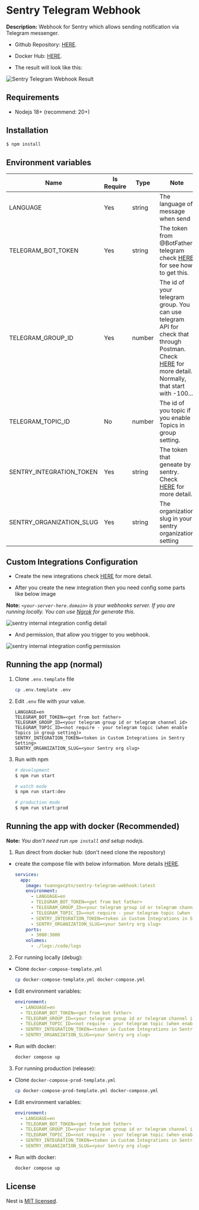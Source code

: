 # Sentry Telegram Webhook

**Description:** Webhook for Sentry which allows sending notification via Telegram messenger.

- Github Repository: [HERE](https://github.com/tuanngocptn/sentry-telegram-webhook).

- Docker Hub: [HERE](https://hub.docker.com/repository/docker/tuanngocptn/sentry-telegram-webhook).

- The result will look like this:

![Sentry Telegram Webhook Result](https://github.com/tuanngocptn/sentry-telegram-webhook/blob/main/.github/assets/imgs/telegram_send_result.png?raw=true 'Sentry Telegram Webhook Result')

## Requirements

- Nodejs 18+ (recommend: 20+)

## Installation

```bash
$ npm install
```

## Environment variables

| Name                     | Is Require | Type   | Note                                                                                                                                                                                                                                          | Value |
| ------------------------ | ---------- | ------ | --------------------------------------------------------------------------------------------------------------------------------------------------------------------------------------------------------------------------------------------- | ----- |
| LANGUAGE                 | Yes        | string | The language of message when send                                                                                                                                                                                                             | vi,en |
| TELEGRAM_BOT_TOKEN       | Yes        | string | The token from @BotFather telegram check [HERE](https://core.telegram.org/bots/tutorial#obtain-your-bot-token) for see how to get this.                                                                                                       |       |
| TELEGRAM_GROUP_ID        | Yes        | number | The id of your telegram group. You can use telegram API for check that through Postman. Check [HERE](https://stackoverflow.com/questions/32423837/telegram-bot-how-to-get-a-group-chat-id) for more detail. Normally, that start with -100... |       |
| TELEGRAM_TOPIC_ID        | No         | number | The id of you topic if you enable Topics in group setting.                                                                                                                                                                                    |       |
| SENTRY_INTEGRATION_TOKEN | Yes        | string | The token that geneate by sentry. Check [HERE](https://docs.sentry.io/organization/integrations/integration-platform/#permissions) for more detail.                                                                                           |       |
| SENTRY_ORGANIZATION_SLUG | Yes        | string | The organization slug in your sentry organization setting                                                                                                                                                                                     |       |

## Custom Integrations Configuration

- Create the new integrations check [HERE](https://docs.sentry.io/organization/integrations/integration-platform/#permissions) for more detail.

- After you create the new integration then you need config some parts like below image

**Note:** _`<your-server-here.domain>` is your webhooks server. If you are running locally. You can use [Ngrok](https://ngrok.com/) for generate this._

![sentry internal integration config detail](https://github.com/tuanngocptn/sentry-telegram-webhook/blob/main/.github/assets/imgs/sentry_internal_integration_config_detail.png?raw=true 'sentry internal integration config detail')

- And permission, that allow you trigger to you webhook.

![sentry internal integration config permission](https://github.com/tuanngocptn/sentry-telegram-webhook/blob/main/.github/assets/imgs/sentry_internal_integration_config_permission.png?raw=true 'sentry internal integration config permission')

## Running the app (normal)

1. Clone `.env.template` file

   ```sh
   cp .env.template .env
   ```

2. Edit `.env` file with your value.

   ```env
   LANGUAGE=en
   TELEGRAM_BOT_TOKEN=<get from bot father>
   TELEGRAM_GROUP_ID=<your telegram group id or telegram channel id>
   TELEGRAM_TOPIC_ID=<not require - your telegram topic (when enable Topics in group setting)>
   SENTRY_INTEGRATION_TOKEN=<token in Custom Integrations in Sentry Setting>
   SENTRY_ORGANIZATION_SLUG=<your Sentry org slug>
   ```

3. Run with npm

   ```bash
   # development
   $ npm run start

   # watch mode
   $ npm run start:dev

   # production mode
   $ npm run start:prod
   ```

## Running the app with docker (Recommended)

**Note:** _You don't need run `npm install` and setup nodejs._

1. Run direct from docker hub: (don't need clone the repository)

- create the compose file with below information. More details [HERE](https://hub.docker.com/repository/docker/tuanngocptn/sentry-telegram-webhook).

  ```yml
  services:
    app:
      image: tuanngocptn/sentry-telegram-webhook:latest
      environment:
        - LANGUAGE=en
        - TELEGRAM_BOT_TOKEN=<get from bot father>
        - TELEGRAM_GROUP_ID=<your telegram group id or telegram channel id>
        - TELEGRAM_TOPIC_ID=<not require - your telegram topic (when enable Topics in group setting)>
        - SENTRY_INTEGRATION_TOKEN=<token in Custom Integrations in Sentry Setting>
        - SENTRY_ORGANIZATION_SLUG=<your Sentry org slug>
      ports:
        - 3000:3000
      volumes:
        - ./logs:/code/logs
  ```

2. For running locally (debug):

- Clone `docker-compose-template.yml`

  ```sh
  cp docker-compose-template.yml docker-compose.yml
  ```

- Edit environment variables:

  ```yml
  environment:
    - LANGUAGE=en
    - TELEGRAM_BOT_TOKEN=<get from bot father>
    - TELEGRAM_GROUP_ID=<your telegram group id or telegram channel id>
    - TELEGRAM_TOPIC_ID=<not require - your telegram topic (when enable Topics in group setting)>
    - SENTRY_INTEGRATION_TOKEN=<token in Custom Integrations in Sentry Setting>
    - SENTRY_ORGANIZATION_SLUG=<your Sentry org slug>
  ```

- Run with docker:

  ```sh
  docker compose up
  ```

3. For running production (release):

- Clone `docker-compose-prod-template.yml`

  ```sh
  cp docker-compose-prod-template.yml docker-compose.yml
  ```

- Edit environment variables:

  ```yml
  environment:
    - LANGUAGE=en
    - TELEGRAM_BOT_TOKEN=<get from bot father>
    - TELEGRAM_GROUP_ID=<your telegram group id or telegram channel id>
    - TELEGRAM_TOPIC_ID=<not require - your telegram topic (when enable Topics in group setting)>
    - SENTRY_INTEGRATION_TOKEN=<token in Custom Integrations in Sentry Setting>
    - SENTRY_ORGANIZATION_SLUG=<your Sentry org slug>
  ```

- Run with docker:

  ```sh
  docker compose up
  ```

## License

Nest is [MIT licensed](LICENSE).
